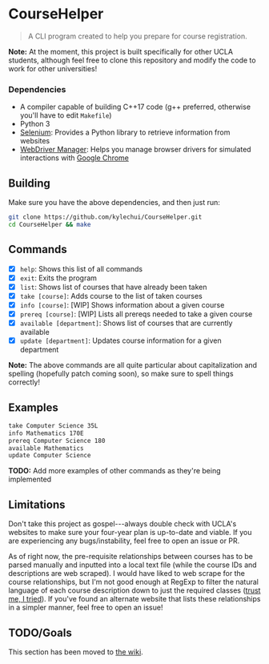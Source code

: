 # CourseHelper
> A CLI program created to help you prepare for course registration.

**Note:** At the moment, this project is built specifically for other UCLA
students, although feel free to clone this repository and modify the code to
work for other universities!

### Dependencies
* A compiler capable of building C++17 code (g++ preferred, otherwise you'll
  have to edit `Makefile`)
* Python 3
* [Selenium](https://www.selenium.dev/): Provides a Python library to retrieve
  information from websites
* [WebDriver Manager](https://pypi.org/project/webdriver-manager/): Helps you
  manage browser drivers for simulated interactions with [Google
  Chrome](https://www.google.com/chrome/index.html)

## Building
Make sure you have the above dependencies, and then just run:
```sh
git clone https://github.com/kylechui/CourseHelper.git
cd CourseHelper && make
```

## Commands
- [X] `help`: Shows this list of all commands
- [X] `exit`: Exits the program
- [X] `list`: Shows list of courses that have already been taken
- [X] `take [course]`: Adds course to the list of taken courses
- [X] `info [course]`: [WIP] Shows information about a given course
- [X] `prereq [course]`: [WIP] Lists all prereqs needed to take a given course
- [X] `available [department]`: Shows list of courses that are currently available
- [X] `update [department]`: Updates course information for a given department

**Note:** The above commands are all quite particular about capitalization and
spelling (hopefully patch coming soon), so make sure to spell things correctly!

## Examples
```sh
take Computer Science 35L
info Mathematics 170E
prereq Computer Science 180
available Mathematics
update Computer Science
```
**TODO:** Add more examples of other commands as they're being implemented

## Limitations
Don't take this project as gospel---always double check with UCLA's websites to
make sure your four-year plan is up-to-date and viable. If you are experiencing
any bugs/instability, feel free to open an issue or PR.

As of right now, the pre-requisite relationships between courses has to be
parsed manually and inputted into a local text file (while the course IDs and
descriptions are web scraped). I would have liked to web scrape for the course
relationships, but I'm not good enough at RegExp to filter the natural language
of each course description down to just the required classes ([trust me, I
tried](https://github.com/kylechui/CourseHelper/blob/4624247913b1b03347b7efa801a8c4eeb9705abe/prereq.sh)).
If you've found an alternate website that lists these relationships in a simpler
manner, feel free to open an issue!

## TODO/Goals
This section has been moved to [the wiki](https://github.com/kylechui/CourseHelper/wiki/Goals-for-the-future-of-this-project).
